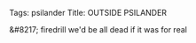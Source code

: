 Tags: psilander
Title: OUTSIDE PSILANDER
  
&amp;#8217; firedrill we'd be all dead if it was for real